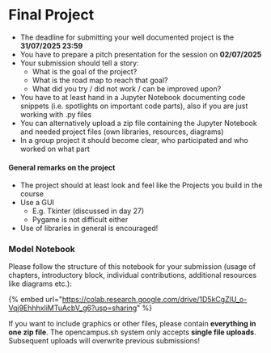 # Final Project

* The deadline for submitting your well documented project is the **31/07/2025 23:59**
* You have to prepare a pitch presentation for the session on **02/07/2025**
* Your submission should tell a story:
  * What is the goal of the project?
  * What is the road map to reach that goal?
  * What did you try / did not work / can be improved upon?
* You have to at least hand in a Jupyter Notebook documenting code snippets (i.e. spotlights on important code parts), also if you are just working with .py files
* You can alternatively upload a zip file containing the Jupyter Notebook and needed project files (own libraries, resources, diagrams)&#x20;
* In a group project it should become clear, who participated and who worked on what part

#### General remarks on the project

* The project should at least look and feel like the Projects you build in the course
* Use a GUI
  * E.g. Tkinter (discussed in day 27)
  * Pygame is not difficult either
* Use of libraries in general is encouraged!

### Model Notebook

Please follow the structure of this notebook for your submission (usage of chapters, introductory block, individual contributions, additional resources like diagrams etc.):

{% embed url="https://colab.research.google.com/drive/1D5kCgZIU_o-Vqj9EhhhxliMTuAcbV_g6?usp=sharing" %}

If you want to include graphics or other files, please contain **everything in one zip file**. The opencampus.sh system only accepts **single file uploads**. Subsequent uploads will overwrite previous submissions!
